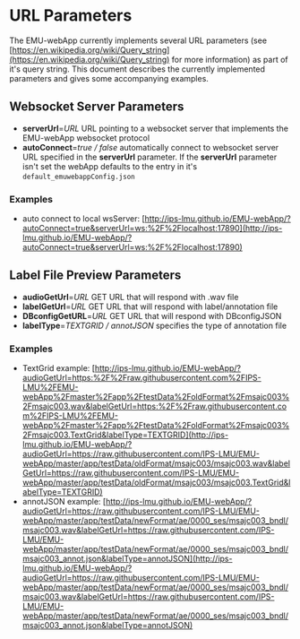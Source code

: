 # URL Parameters

The EMU-webApp currently implements several URL parameters (see [https://en.wikipedia.org/wiki/Query_string](https://en.wikipedia.org/wiki/Query_string) for more information) as part of it's query string. This document describes the currently implemented parameters and gives some accompanying examples.

## Websocket Server Parameters

- **serverUrl**=*URL* URL pointing to a websocket server that implements the EMU-webApp websocket protocol
- **autoConnect**=*true / false* automatically connect to websocket server URL specified in the **serverUrl** parameter. If the **serverUrl** parameter isn't set the webApp defaults to the entry in it's `default_emuwebappConfig.json`

### Examples

- auto connect to local wsServer: [http://ips-lmu.github.io/EMU-webApp/?autoConnect=true&serverUrl=ws:%2F%2Flocalhost:17890](http://ips-lmu.github.io/EMU-webApp/?autoConnect=true&serverUrl=ws:%2F%2Flocalhost:17890)

## Label File Preview Parameters

- **audioGetUrl**=*URL* GET URL that will respond with .wav file
- **labelGetUrl**=*URL* GET URL that will respond with label/annotation file
- **DBconfigGetURL**=*URL* GET URL that will respond with DBconfigJSON
- **labelType**=*TEXTGRID / annotJSON* specifies the type of annotation file

### Examples

- TextGrid example: [http://ips-lmu.github.io/EMU-webApp/?audioGetUrl=https:%2F%2Fraw.githubusercontent.com%2FIPS-LMU%2FEMU-webApp%2Fmaster%2Fapp%2FtestData%2FoldFormat%2Fmsajc003%2Fmsajc003.wav&labelGetUrl=https:%2F%2Fraw.githubusercontent.com%2FIPS-LMU%2FEMU-webApp%2Fmaster%2Fapp%2FtestData%2FoldFormat%2Fmsajc003%2Fmsajc003.TextGrid&labelType=TEXTGRID](http://ips-lmu.github.io/EMU-webApp/?audioGetUrl=https://raw.githubusercontent.com/IPS-LMU/EMU-webApp/master/app/testData/oldFormat/msajc003/msajc003.wav&labelGetUrl=https://raw.githubusercontent.com/IPS-LMU/EMU-webApp/master/app/testData/oldFormat/msajc003/msajc003.TextGrid&labelType=TEXTGRID)
- annotJSON example: [http://ips-lmu.github.io/EMU-webApp/?audioGetUrl=https://raw.githubusercontent.com/IPS-LMU/EMU-webApp/master/app/testData/newFormat/ae/0000_ses/msajc003_bndl/msajc003.wav&labelGetUrl=https://raw.githubusercontent.com/IPS-LMU/EMU-webApp/master/app/testData/newFormat/ae/0000_ses/msajc003_bndl/msajc003_annot.json&labelType=annotJSON](http://ips-lmu.github.io/EMU-webApp/?audioGetUrl=https://raw.githubusercontent.com/IPS-LMU/EMU-webApp/master/app/testData/newFormat/ae/0000_ses/msajc003_bndl/msajc003.wav&labelGetUrl=https://raw.githubusercontent.com/IPS-LMU/EMU-webApp/master/app/testData/newFormat/ae/0000_ses/msajc003_bndl/msajc003_annot.json&labelType=annotJSON)

